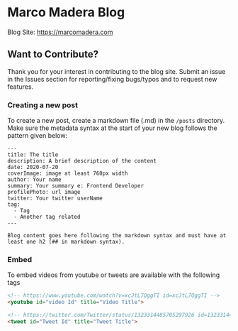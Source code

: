 # Marco Madera Blog

Blog Site: https://marcomadera.com

## Want to Contribute?

Thank you for your interest in contributing to the blog site. Submit an issue in the Issues section for reporting/fixing bugs/typos and to request new features.

### Creating a new post

To create a new post, create a markdown file (.md) in the `/posts` directory. Make sure the metadata syntax at the start of your new blog follows the pattern given below:

```
---
title: The title
description: A brief description of the content
date: 2020-07-20
coverImage: image at least 760px width
author: Your name
summary: Your summary e: Frontend Developer
profilePhoto: url image
twitter: Your twitter userName
tag:
  - Tag
  - Another tag related
---

Blog content goes here following the markdown syntax and must have at least one h2 (## in markdown syntax).
```

### Embed
To embed videos from youtube or tweets are available with the following tags

```html
<!-- https://www.youtube.com/watch?v=xcJtL7QggTI id=xcJtL7QggTI -->
<youtube id="video Id" title="Video Title">

<!-- https://twitter.com/Twitter/status/1323314485705297926 id=1323314485705297926 -->
<tweet id="Tweet Id" title="Tweet Title">
```